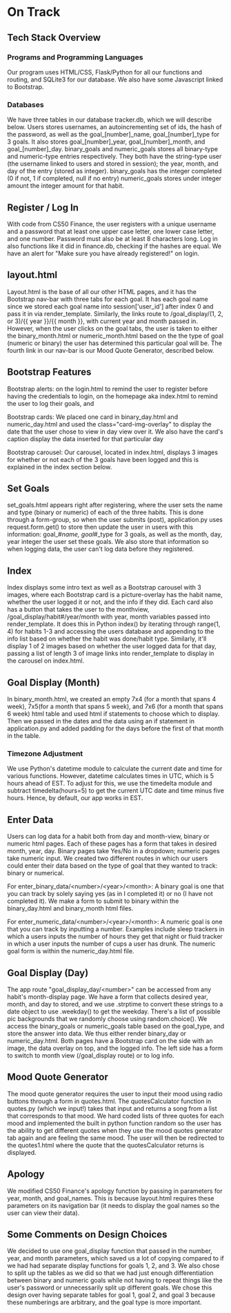 # On Track

## Tech Stack Overview

### Programs and Programming Languages
Our program uses HTML/CSS, Flask/Python for all our functions and routing, and SQLite3 for our database.
We also have some Javascript linked to Bootstrap.

### Databases
We have three tables in our database tracker.db, which we will describe below.
Users stores usernames, an autoincrementing set of ids, the hash of the password, as well as the goal\_[number]\_name, goal\_[number]\_type for 3 goals.
It also stores goal\_[number]\_year, goal\_[number]\_month, and goal\_[number]\_day.
binary\_goals and numeric_goals stores all binary-type and numeric-type entries respectively.
They both have the string-type user (the username linked to users and stored in session);
the year, month, and day of the entry (stored as integer).
binary_goals has the integer completed (0 if not, 1 if completed, null if no entry)
numeric_goals stores under integer amount the integer amount for that habit.

## Register / Log In
With code from CS50 Finance, the user registers with a unique username and a password that at least one upper case letter, one lower case letter, and one number. Password must also be at least 8 characters long.
Log in also functions like it did in finance.db, checking if the hashes are equal.
We have an alert for "Make sure you have already registered!" on login.


## layout.html
Layout.html is the base of all our other HTML pages, and it has the Bootstrap nav-bar with three tabs for each goal.
It has each goal name since we stored each goal name into session['user\_id'] after index 0 and pass it in via render_template.
Similarly, the links route to /goal_display/(1, 2, or 3)/{{ year }}/{{ month }}, with current year and month passed in.
However, when the user clicks on the goal tabs, the user is taken to either the binary\_month.html or numeric\_month.html based on the the type of goal (numeric or binary) the user has determined this particular goal will be.
The fourth link in our nav-bar is our Mood Quote Generator, described below.

## Bootstrap Features
Bootstrap alerts:
on the login.html to remind the user to register before having the credentials to login, on the homepage aka index.html to remind the user to log their goals, and

Bootstrap cards:
We placed one card in binary\_day.html and numeric\_day.html and used the class="card-img-overlay" to display the date that the user chose to view in day view over it.
We also have the card's caption display the data inserted for that particular day

Bootstrap carousel:
Our carousel, located in index.html, displays 3 images for whether or not each of the 3 goals have been logged and this is explained in the index section below.

## Set Goals
set\_goals.html appears right after registering, where the user sets the name and type (binary or numeric) of each of the three habits.
This is done through a form-group, so when the user submits (post), application.py uses request.form.get() to store then update the user in users
with this information: goal_#_name, goal_#_type for 3 goals, as well as the month, day, year integer the user set these goals.
We also store that information so when logging data, the user can't log data before they registered.


## Index
Index displays some intro text as well as a Bootstrap carousel with 3 images, where each Bootstrap card is a picture-overlay has the habit name, whether the user logged it or not, and the info if they did.
Each card also has a button that takes the user to the monthview, /goal_display/habit#/year/month with year, month variables passed into render_template.
It does this in Python index() by iterating through range(1, 4) for habits 1-3 and accessing the users database and appending to the info list based on whether the habit was done/habit type.
Similarly, it'll display 1 of 2 images based on whether the user logged data for that day, passing a list of length 3 of image links into render_template to display in the carousel on index.html.

## Goal Display (Month)
In binary_month.html, we created an empty 7x4 (for a month that spans 4 week), 7x5(for a month that spans 5 week), and 7x6 (for a month that spans 6 week) html table and used html if statements to choose which to display.
Then we passed in the dates and the data using an if statement in application.py and added padding for the days before the first of that month in the table.
### Timezone Adjustment
We use Python's datetime module to calculate the current date and time for various functions. However, datetime calculates times in UTC, which is 5 hours ahead of EST.
To adjust for this, we use the timedelta module and subtract timedelta(hours=5) to get the current UTC date and time minus five hours. Hence, by default, our app works in EST.


## Enter Data
Users can log data for a habit both from day and month-view, binary or numeric html pages.
Each of these pages has a form that takes in desired month, year, day. Binary pages take Yes/No in a dropdown; numeric pages take numeric input.
We created two different routes in which our users could enter their data based on the type of goal that they wanted to track: binary or numerical.

For enter\_binary\_data/\<number\>/\<year\>/\<month\>:
A binary goal is one that you can track by solely saying yes (as in I completed it) or no (I have not completed it).
We make a form to submit to binary within the binary\_day.html and binary\_month html files.

For enter\_numeric\_data/\<number\>/\<year\>/\<month\>:
A numeric goal is one that you can track by inputting a number. Examples include sleep trackers in which a users inputs the number of hours they get that night or fluid tracker in which a user inputs the number of cups a user has drunk.
The numeric goal form is within the numeric_day.html file.

## Goal Display (Day)
The app route "goal\_display_day/\<number\>" can be accessed from any habit's month-display page.
We have a form that collects desired year, month, and day to stored, and we use .strptime to convert these strings to a date object
to use .weekday() to get the weekday.
There's a list of possible pic backgrounds that we randomly choose using random.choice().
We access the binary\_goals or numeric\_goals table based on the goal\_type, and store the answer into data.
We thus either render binary\_day or numeric\_day.html.
    Both pages have a Bootstrap card on the side with an image, the data overlay on top, and the logged info.
    The left side has a form to switch to month view (/goal\_display route) or to log info.


## Mood Quote Generator
The mood quote generator requires the user to input their mood using radio buttons through a form in quotes.html.
The quotesCalculator function in quotes.py (which we input!) takes that input and returns a song from a list that corresponds to that mood.
We hard coded lists of three quotes for each mood and implemented the built in python function random so the user has the ability to get different quotes when they use the mood quotes generator tab again and are feeling the same mood.
The user will then be redirected to the quotes1.html where the quote that the quotesCalculator returns is displayed.

## Apology
We modified CS50 Finance's apology function by passing in parameters for year, month, and goal_names.
This is because layout.html requires these parameters on its navigation bar (it needs to display the goal names so the user can view their data).

## Some Comments on Design Choices
We decided to use one goal_display function that passed in the number, year, and month parameters, which saved us a lot of copying compared to if we had had separate display functions for goals 1, 2, and 3.
We also chose to split up the tables as we did so that we had just enough differentiation between binary and numeric goals while not having to repeat things like the user's password or unnecessarily split up different goals.
We chose this design over having separate tables for goal 1, goal 2, and goal 3 because these numberings are arbitrary, and the goal type is more important.
